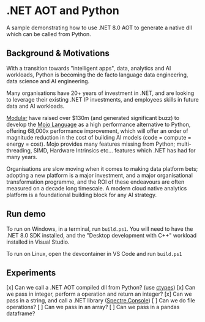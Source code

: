 # .NET AOT and Python

A sample demonstrating how to use .NET 8.0 AOT to generate a native dll which can be called from Python.

## Background & Motivations

With a transition towards "intelligent apps", data, analytics and AI workloads, Python is becoming the de facto language data engineering, data science and AI engineering. 

Many organisations have 20+ years of investment in .NET, and are looking to leverage their existing .NET IP investments, and employees skills in future data and AI workloads.

[Modular](https://www.modular.com) have raised over $130m (and generated significant buzz) to develop the [Mojo Language](https://www.modular.com/max/mojo) as a high performance alternative to Python, offering 68,000x performance improvement, which will offer an order of magnitude reduction in the cost of building AI models (code = compute = energy = cost). Mojo provides many features missing from Python; multi-threading, SIMD, Hardware Intrinsics etc... features which .NET has had for many years.

Organisations are slow moving when it comes to making data platform bets; adopting a new platform is a major investment, and a major organisational transformation programme, and the ROI of these endeavours are often measured on a decade long timescale. A modern cloud native analytics platform is a foundational building block for any AI strategy.

## Run demo

To run on Windows, in a terminal, run `build.ps1`. You will need to have the .NET 8.0 SDK installed, and the "Desktop development with C++" workload installed in Visual Studio.

To run on Linux, open the devcontainer in VS Code and run `build.ps1`

## Experiments

[x] Can we call a .NET AOT compiled dll from Python? (use [ctypes](https://docs.python.org/3/library/ctypes.html))
[x] Can we pass in integer, perform a operation and return an integer?
[x] Can we pass in a string, and call a .NET library ([Spectre.Console](https://github.com/spectreconsole/spectre.console))
[ ] Can we do file operations?
[ ] Can we pass in an array?
[ ] Can we pass in a pandas dataframe?

